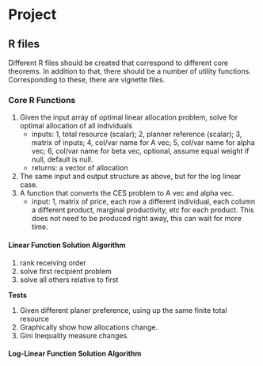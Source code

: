 # Project

## R files

Different R files should be created that correspond to different core theorems. In addition to that, there should be a number of utility functions. Corresponding to these, there are vignette files.

### Core R Functions

1. Given the input array of optimal linear allocation problem, solve for optimal allocation of all individuals
    - inputs: 1, total resource (scalar); 2, planner reference (scalar); 3, matrix of inputs; 4, col/var name for A vec; 5, col/var name for alpha vec; 6, col/var name for beta vec, optional, assume equal weight if null, default is null.
    - returns: a vector of allocation
2. The same input and output structure as above, but for the log linear case.
3. A function that converts the CES problem to A vec and alpha vec.
    - input: 1, matrix of price, each row a different individual, each column a different product, marginal productivity, etc for each product. This does not need to be produced right away, this can wait for more time.


#### Linear Function Solution Algorithm

1. rank receiving order
2. solve first recipient problem
3. solve all others relative to first

**Tests**

1. Given different planer preference, using up the same finite total resource
2. Graphically show how allocations change.
3. Gini Inequality measure changes.


#### Log-Linear Function Solution Algorithm
